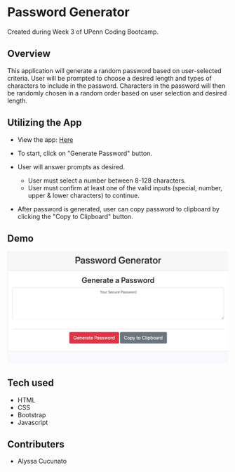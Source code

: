 # Password Generator

Created during Week 3 of UPenn Coding Bootcamp.

## Overview

This application will generate a random password based on user-selected criteria. User will be prompted to choose a desired length and types of characters to include in the password. Characters in the password will then be randomly chosen in a random order based on user selection and desired length.

## Utilizing the App

- View the app: [Here](https://acucunato.github.io/password-generator/ "Here")

- To start, click on "Generate Password" button.

- User will answer prompts as desired.

  - User must select a number between 8-128 characters.
  - User must confirm at least one of the valid inputs (special, number, upper & lower characters) to continue.

- After password is generated, user can copy password to clipboard by clicking the "Copy to Clipboard" button.

## Demo

![Password Generator Image](assets/images/password-generator-photo.png "Password Generator")

## Tech used

- HTML
- CSS
- Bootstrap
- Javascript

## Contributers

- Alyssa Cucunato
